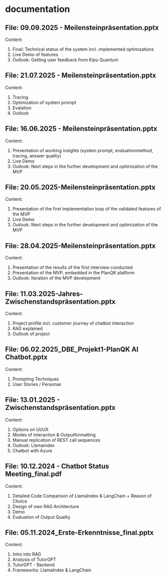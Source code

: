 # documentation

## File: 09.09.2025 - Meilensteinpräsentation.pptx
Content:
1. Final: Technical status of the system incl. implemented optimizations
2. Live Demo of features
3. Outlook: Getting user feedback from Kipu Quantum

## File: 21.07.2025 - Meilensteinpräsentation.pptx
Content:
1. Tracing
2. Optimization of system prompt
3. Evalation
4. Outlook

## File: 16.06.2025 - Meilensteinpräsentation.pptx
Content:
1. Presentation of working insights (system prompt, evaluationmethod, tracing, answer quality)
2. Live Demo
3. Outlook: Next steps in the further development and optimization of the MVP


## File: 20.05.2025-Meilensteinpräsentation.pptx
Content:
1. Presentation of the first implementation loop of the validated features of the MVP
2. Live Demo
3. Outlook: Next steps in the further development and optimization of the MVP

## File: 28.04.2025-Meilensteinpräsentation.pptx
  Content:
  1. Presentation of the results of the first interview conducted
  2. Presentation of the MVP, embedded in the PlanQK platform
  3. Outlook: Iteration of the MVP development

## File: 11.03.2025-Jahres-Zwischenstandspräsentation.pptx
  Content:
  1. Project profile incl. customer journey of chatbot interaction
  2. RAG explained
  3. Outlook of project

## File: 06.02.2025_DBE_Projekt1-PlanQK AI Chatbot.pptx
  Content:
  1. Prompting Techniques
  2. User Stories / Personas

## File: 13.01.2025 - Zwischenstandspräsentation.pptx
  Content:
  1. Options on UI/UX
  2. Modes of interaction & Outputformatting
  3. Manual replication of REST call sequences
  4. Outlook: Llamaindex
  5. Chatbot with Azure

## File: 10.12.2024 - Chatbot Status Meeting_final.pdf
  Content:
  1. Detailed Code Comparison of LlamaIndex & LangChain + Reason of Choice
  2. Design of own RAG Architecture
  3. Demo
  4. Evaluation of Output Quality 

## File: 05.11.2024_Erste-Erkenntnisse_final.pptx
  Content: 
  1. Intro into RAG
  2. Analysis of TutorGPT
  3. TutorGPT - Backend
  4. Frameworks: LlamaIndex & LangChain
            
